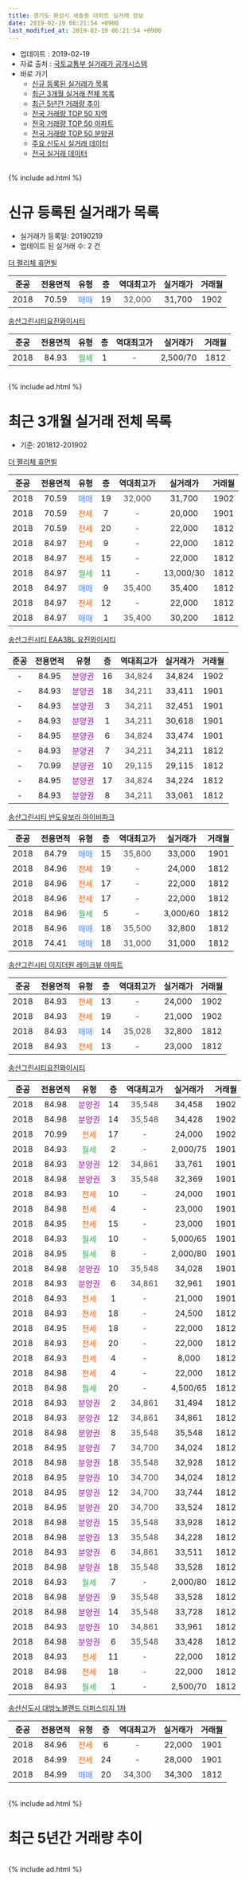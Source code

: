 ```yaml
---
title: 경기도 화성시 새솔동 아파트 실거래 정보
date: 2019-02-19 06:21:54 +0900
last_modified_at: 2019-02-19 06:21:54 +0900
---
```


* 업데이트 : 2019-02-19
* 자료 출처 : [국토교통부 실거래가 공개시스템](http://rt.molit.go.kr)
* 바로 가기
    * [신규 등록된 실거래가 목록](#신규-등록된-실거래가-목록)
    * [최근 3개월 실거래 전체 목록](#최근-3개월-실거래-전체-목록)
    * [최근 5년간 거래량 추이](#최근-5년간-거래량-추이)
    * [전국 거래량 TOP 50 지역](https://inasie.github.io/apt-trade-info/최근-3개월-전국에서-가장-거래가-많이-발생한-지역)
    * [전국 거래량 TOP 50 아파트](https://inasie.github.io/apt-trade-info/최근-3개월-전국에서-가장-거래가-많이-발생한-아파트)
    * [전국 거래량 TOP 50 분양권](https://inasie.github.io/apt-trade-info/최근-3개월-전국에서-가장-거래가-많이-발생한-분양권)
    * [주요 신도시 실거래 데이터](https://inasie.github.io/apt-trade-info/주요-신도시)
    * [전국 실거래 데이터](https://inasie.github.io/apt-trade-info/전국)
<br>
{% include ad.html %}
<br>

# 신규 등록된 실거래가 목록
* 실거래가 등록일: 20190219
* 업데이트 된 실거래 수: 2 건


[더 펠리체 휴먼빌](https://search.naver.com/search.naver?query=%EA%B2%BD%EA%B8%B0%EB%8F%84+%ED%99%94%EC%84%B1%EC%8B%9C+%EC%83%88%EC%86%94%EB%8F%99+%EB%8D%94+%ED%8E%A0%EB%A6%AC%EC%B2%B4+%ED%9C%B4%EB%A8%BC%EB%B9%8C)

|준공|전용면적|유형|층|역대최고가|실거래가|거래월|
|:---:|:---:|:---:|:---:|:---:|:---:|:---:|
|2018|70.59|<span style="color:#4285f3">매매</span>|19|<span style="color:#444444">32,000</span>|31,700|1902|

[송산그린시티요진와이시티](https://search.naver.com/search.naver?query=%EA%B2%BD%EA%B8%B0%EB%8F%84+%ED%99%94%EC%84%B1%EC%8B%9C+%EC%83%88%EC%86%94%EB%8F%99+%EC%86%A1%EC%82%B0%EA%B7%B8%EB%A6%B0%EC%8B%9C%ED%8B%B0%EC%9A%94%EC%A7%84%EC%99%80%EC%9D%B4%EC%8B%9C%ED%8B%B0)

|준공|전용면적|유형|층|역대최고가|실거래가|거래월|
|:---:|:---:|:---:|:---:|:---:|:---:|:---:|
|2018|84.93|<span style="color:#34a853">월세</span>|1|<span style="color:#444444">-</span>|2,500/70|1812|


<br>
{% include ad.html %}
<br>

# 최근 3개월 실거래 전체 목록
* 기준: 201812-201902


[더 펠리체 휴먼빌](https://search.naver.com/search.naver?query=%EA%B2%BD%EA%B8%B0%EB%8F%84+%ED%99%94%EC%84%B1%EC%8B%9C+%EC%83%88%EC%86%94%EB%8F%99+%EB%8D%94+%ED%8E%A0%EB%A6%AC%EC%B2%B4+%ED%9C%B4%EB%A8%BC%EB%B9%8C)

|준공|전용면적|유형|층|역대최고가|실거래가|거래월|
|:---:|:---:|:---:|:---:|:---:|:---:|:---:|
|2018|70.59|<span style="color:#4285f3">매매</span>|19|<span style="color:#444444">32,000</span>|31,700|1902|
|2018|70.59|<span style="color:#ff5a00">전세</span>|7|<span style="color:#444444">-</span>|20,000|1901|
|2018|70.59|<span style="color:#ff5a00">전세</span>|20|<span style="color:#444444">-</span>|22,000|1812|
|2018|84.97|<span style="color:#ff5a00">전세</span>|9|<span style="color:#444444">-</span>|22,000|1812|
|2018|84.97|<span style="color:#ff5a00">전세</span>|15|<span style="color:#444444">-</span>|22,000|1812|
|2018|84.97|<span style="color:#34a853">월세</span>|11|<span style="color:#444444">-</span>|13,000/30|1812|
|2018|84.97|<span style="color:#4285f3">매매</span>|9|<span style="color:#444444">35,400</span>|35,400|1812|
|2018|84.97|<span style="color:#ff5a00">전세</span>|12|<span style="color:#444444">-</span>|22,000|1812|
|2018|84.97|<span style="color:#4285f3">매매</span>|1|<span style="color:#444444">35,400</span>|30,200|1812|

[송산그린시티 EAA3BL 요진와이시티](https://search.naver.com/search.naver?query=%EA%B2%BD%EA%B8%B0%EB%8F%84+%ED%99%94%EC%84%B1%EC%8B%9C+%EC%83%88%EC%86%94%EB%8F%99+%EC%86%A1%EC%82%B0%EA%B7%B8%EB%A6%B0%EC%8B%9C%ED%8B%B0+EAA3BL+%EC%9A%94%EC%A7%84%EC%99%80%EC%9D%B4%EC%8B%9C%ED%8B%B0)

|준공|전용면적|유형|층|역대최고가|실거래가|거래월|
|:---:|:---:|:---:|:---:|:---:|:---:|:---:|
|-|84.95|<span style="color:#9C11A5">분양권</span>|16|<span style="color:#444444">34,824</span>|34,824|1902|
|-|84.93|<span style="color:#9C11A5">분양권</span>|18|<span style="color:#444444">34,211</span>|33,411|1901|
|-|84.93|<span style="color:#9C11A5">분양권</span>|3|<span style="color:#444444">34,211</span>|32,451|1901|
|-|84.93|<span style="color:#9C11A5">분양권</span>|1|<span style="color:#444444">34,211</span>|30,618|1901|
|-|84.95|<span style="color:#9C11A5">분양권</span>|6|<span style="color:#444444">34,824</span>|33,474|1901|
|-|84.93|<span style="color:#9C11A5">분양권</span>|7|<span style="color:#444444">34,211</span>|34,211|1812|
|-|70.99|<span style="color:#9C11A5">분양권</span>|10|<span style="color:#444444">29,115</span>|29,115|1812|
|-|84.95|<span style="color:#9C11A5">분양권</span>|17|<span style="color:#444444">34,824</span>|34,224|1812|
|-|84.93|<span style="color:#9C11A5">분양권</span>|8|<span style="color:#444444">34,211</span>|33,061|1812|

[송산그린시티 반도유보라 아이비파크](https://search.naver.com/search.naver?query=%EA%B2%BD%EA%B8%B0%EB%8F%84+%ED%99%94%EC%84%B1%EC%8B%9C+%EC%83%88%EC%86%94%EB%8F%99+%EC%86%A1%EC%82%B0%EA%B7%B8%EB%A6%B0%EC%8B%9C%ED%8B%B0+%EB%B0%98%EB%8F%84%EC%9C%A0%EB%B3%B4%EB%9D%BC+%EC%95%84%EC%9D%B4%EB%B9%84%ED%8C%8C%ED%81%AC)

|준공|전용면적|유형|층|역대최고가|실거래가|거래월|
|:---:|:---:|:---:|:---:|:---:|:---:|:---:|
|2018|84.79|<span style="color:#4285f3">매매</span>|15|<span style="color:#444444">35,800</span>|33,000|1901|
|2018|84.96|<span style="color:#ff5a00">전세</span>|19|<span style="color:#444444">-</span>|24,000|1812|
|2018|84.96|<span style="color:#ff5a00">전세</span>|17|<span style="color:#444444">-</span>|22,000|1812|
|2018|84.96|<span style="color:#ff5a00">전세</span>|17|<span style="color:#444444">-</span>|22,000|1812|
|2018|84.96|<span style="color:#34a853">월세</span>|5|<span style="color:#444444">-</span>|3,000/60|1812|
|2018|84.96|<span style="color:#4285f3">매매</span>|18|<span style="color:#444444">35,500</span>|32,800|1812|
|2018|74.41|<span style="color:#4285f3">매매</span>|18|<span style="color:#444444">31,000</span>|31,000|1812|

[송산그린시티 이지더원 레이크뷰 아파트](https://search.naver.com/search.naver?query=%EA%B2%BD%EA%B8%B0%EB%8F%84+%ED%99%94%EC%84%B1%EC%8B%9C+%EC%83%88%EC%86%94%EB%8F%99+%EC%86%A1%EC%82%B0%EA%B7%B8%EB%A6%B0%EC%8B%9C%ED%8B%B0+%EC%9D%B4%EC%A7%80%EB%8D%94%EC%9B%90+%EB%A0%88%EC%9D%B4%ED%81%AC%EB%B7%B0+%EC%95%84%ED%8C%8C%ED%8A%B8)

|준공|전용면적|유형|층|역대최고가|실거래가|거래월|
|:---:|:---:|:---:|:---:|:---:|:---:|:---:|
|2018|84.93|<span style="color:#ff5a00">전세</span>|13|<span style="color:#444444">-</span>|24,000|1902|
|2018|84.93|<span style="color:#ff5a00">전세</span>|19|<span style="color:#444444">-</span>|21,000|1902|
|2018|84.93|<span style="color:#4285f3">매매</span>|14|<span style="color:#444444">35,028</span>|32,800|1812|
|2018|84.93|<span style="color:#ff5a00">전세</span>|13|<span style="color:#444444">-</span>|23,000|1812|

[송산그린시티요진와이시티](https://search.naver.com/search.naver?query=%EA%B2%BD%EA%B8%B0%EB%8F%84+%ED%99%94%EC%84%B1%EC%8B%9C+%EC%83%88%EC%86%94%EB%8F%99+%EC%86%A1%EC%82%B0%EA%B7%B8%EB%A6%B0%EC%8B%9C%ED%8B%B0%EC%9A%94%EC%A7%84%EC%99%80%EC%9D%B4%EC%8B%9C%ED%8B%B0)

|준공|전용면적|유형|층|역대최고가|실거래가|거래월|
|:---:|:---:|:---:|:---:|:---:|:---:|:---:|
|2018|84.98|<span style="color:#9C11A5">분양권</span>|14|<span style="color:#444444">35,548</span>|34,458|1902|
|2018|84.98|<span style="color:#9C11A5">분양권</span>|14|<span style="color:#444444">35,548</span>|34,428|1902|
|2018|70.99|<span style="color:#ff5a00">전세</span>|17|<span style="color:#444444">-</span>|24,000|1902|
|2018|84.93|<span style="color:#34a853">월세</span>|2|<span style="color:#444444">-</span>|2,000/75|1901|
|2018|84.93|<span style="color:#9C11A5">분양권</span>|12|<span style="color:#444444">34,861</span>|33,761|1901|
|2018|84.98|<span style="color:#9C11A5">분양권</span>|3|<span style="color:#444444">35,548</span>|32,369|1901|
|2018|84.93|<span style="color:#ff5a00">전세</span>|10|<span style="color:#444444">-</span>|24,000|1901|
|2018|84.98|<span style="color:#ff5a00">전세</span>|4|<span style="color:#444444">-</span>|23,000|1901|
|2018|84.95|<span style="color:#ff5a00">전세</span>|15|<span style="color:#444444">-</span>|23,000|1901|
|2018|84.93|<span style="color:#34a853">월세</span>|10|<span style="color:#444444">-</span>|5,000/65|1901|
|2018|84.95|<span style="color:#34a853">월세</span>|8|<span style="color:#444444">-</span>|2,000/80|1901|
|2018|84.98|<span style="color:#9C11A5">분양권</span>|10|<span style="color:#444444">35,548</span>|34,028|1901|
|2018|84.93|<span style="color:#9C11A5">분양권</span>|6|<span style="color:#444444">34,861</span>|32,961|1901|
|2018|84.93|<span style="color:#ff5a00">전세</span>|1|<span style="color:#444444">-</span>|21,000|1901|
|2018|84.93|<span style="color:#ff5a00">전세</span>|18|<span style="color:#444444">-</span>|24,500|1812|
|2018|84.95|<span style="color:#ff5a00">전세</span>|18|<span style="color:#444444">-</span>|22,000|1812|
|2018|84.93|<span style="color:#ff5a00">전세</span>|20|<span style="color:#444444">-</span>|22,000|1812|
|2018|84.93|<span style="color:#ff5a00">전세</span>|4|<span style="color:#444444">-</span>|8,000|1812|
|2018|84.98|<span style="color:#ff5a00">전세</span>|4|<span style="color:#444444">-</span>|22,000|1812|
|2018|84.98|<span style="color:#34a853">월세</span>|20|<span style="color:#444444">-</span>|4,500/65|1812|
|2018|84.93|<span style="color:#9C11A5">분양권</span>|2|<span style="color:#444444">34,861</span>|31,494|1812|
|2018|84.93|<span style="color:#9C11A5">분양권</span>|12|<span style="color:#444444">34,861</span>|34,861|1812|
|2018|84.98|<span style="color:#9C11A5">분양권</span>|8|<span style="color:#444444">35,548</span>|35,548|1812|
|2018|84.95|<span style="color:#9C11A5">분양권</span>|7|<span style="color:#444444">34,700</span>|34,024|1812|
|2018|84.98|<span style="color:#9C11A5">분양권</span>|18|<span style="color:#444444">35,548</span>|32,928|1812|
|2018|84.95|<span style="color:#9C11A5">분양권</span>|10|<span style="color:#444444">34,700</span>|34,024|1812|
|2018|84.95|<span style="color:#9C11A5">분양권</span>|12|<span style="color:#444444">34,700</span>|33,744|1812|
|2018|84.95|<span style="color:#9C11A5">분양권</span>|20|<span style="color:#444444">34,700</span>|33,524|1812|
|2018|84.98|<span style="color:#9C11A5">분양권</span>|15|<span style="color:#444444">35,548</span>|33,928|1812|
|2018|84.98|<span style="color:#9C11A5">분양권</span>|13|<span style="color:#444444">35,548</span>|34,228|1812|
|2018|84.93|<span style="color:#9C11A5">분양권</span>|6|<span style="color:#444444">34,861</span>|33,511|1812|
|2018|84.98|<span style="color:#9C11A5">분양권</span>|18|<span style="color:#444444">35,548</span>|33,528|1812|
|2018|84.93|<span style="color:#34a853">월세</span>|7|<span style="color:#444444">-</span>|2,000/80|1812|
|2018|84.98|<span style="color:#9C11A5">분양권</span>|9|<span style="color:#444444">35,548</span>|33,528|1812|
|2018|84.98|<span style="color:#9C11A5">분양권</span>|14|<span style="color:#444444">35,548</span>|33,728|1812|
|2018|84.93|<span style="color:#9C11A5">분양권</span>|10|<span style="color:#444444">34,861</span>|33,961|1812|
|2018|84.98|<span style="color:#9C11A5">분양권</span>|6|<span style="color:#444444">35,548</span>|33,428|1812|
|2018|84.93|<span style="color:#ff5a00">전세</span>|11|<span style="color:#444444">-</span>|22,000|1812|
|2018|84.98|<span style="color:#ff5a00">전세</span>|18|<span style="color:#444444">-</span>|22,000|1812|
|2018|84.93|<span style="color:#34a853">월세</span>|1|<span style="color:#444444">-</span>|2,500/70|1812|


<script async src="//pagead2.googlesyndication.com/pagead/js/adsbygoogle.js"></script>
<!-- 기본 -->
<ins class="adsbygoogle"
     style="display:block"
     data-ad-client="ca-pub-2446590836940007"
     data-ad-slot="1659523306"
     data-ad-format="auto"
     data-full-width-responsive="true"></ins>
<script>
(adsbygoogle = window.adsbygoogle || []).push({});
</script>


[송산신도시 대방노블랜드 더퍼스티지 1차](https://search.naver.com/search.naver?query=%EA%B2%BD%EA%B8%B0%EB%8F%84+%ED%99%94%EC%84%B1%EC%8B%9C+%EC%83%88%EC%86%94%EB%8F%99+%EC%86%A1%EC%82%B0%EC%8B%A0%EB%8F%84%EC%8B%9C+%EB%8C%80%EB%B0%A9%EB%85%B8%EB%B8%94%EB%9E%9C%EB%93%9C+%EB%8D%94%ED%8D%BC%EC%8A%A4%ED%8B%B0%EC%A7%80+1%EC%B0%A8)

|준공|전용면적|유형|층|역대최고가|실거래가|거래월|
|:---:|:---:|:---:|:---:|:---:|:---:|:---:|
|2018|84.96|<span style="color:#ff5a00">전세</span>|6|<span style="color:#444444">-</span>|22,000|1901|
|2018|84.99|<span style="color:#ff5a00">전세</span>|24|<span style="color:#444444">-</span>|28,000|1901|
|2018|84.99|<span style="color:#4285f3">매매</span>|20|<span style="color:#444444">34,300</span>|34,300|1812|


<br>
{% include ad.html %}
<br>

# 최근 5년간 거래량 추이


<div style="width:100%;">
    <canvas id="deal_progress" height="200"></canvas>
</div>

<script>
new Chart(document.getElementById("deal_progress"), {
    type: 'line',
    data: {
        labels: ['201402','201403','201404','201405','201406','201407','201408','201409','201410','201411','201412','201501','201502','201503','201504','201505','201506','201507','201508','201509','201510','201511','201512','201601','201602','201603','201604','201605','201606','201607','201608','201609','201610','201611','201612','201701','201702','201703','201704','201705','201706','201707','201708','201709','201710','201711','201712','201801','201802','201803','201804','201805','201806','201807','201808','201809','201810','201811','201812','201901','201902'],
        datasets: [{
            label: '매매',
            pointRadius: 1,
            data: [0, 0, 0, 0, 0, 0, 0, 0, 0, 0, 0, 0, 0, 0, 0, 0, 0, 0, 0, 0, 0, 0, 0, 0, 0, 0, 0, 0, 0, 0, 0, 0, 0, 0, 0, 0, 0, 0, 0, 0, 0, 0, 0, 0, 0, 0, 0, 17, 37, 78, 46, 15, 10, 6, 6, 5, 11, 14, 26, 9, 4],
            borderColor: "rgba(255, 201, 14, 1)",
            backgroundColor: "rgba(255, 201, 14, 0.5)",
            fill: false,
            lineTension: 0
        },{
            label: '전월세',
            pointRadius: 1,
            data: [0, 0, 0, 0, 0, 0, 0, 0, 0, 0, 0, 0, 0, 0, 0, 0, 0, 0, 0, 0, 0, 0, 0, 0, 0, 0, 0, 0, 0, 0, 0, 0, 0, 0, 0, 0, 0, 0, 0, 0, 0, 0, 0, 0, 0, 0, 0, 11, 31, 65, 37, 17, 12, 9, 8, 3, 16, 6, 20, 10, 3],
            borderColor: "rgba(0, 141, 185, 1)",
            backgroundColor: "rgba(0, 141, 185, 0.5)",
            fill: false,
            lineTension: 0
        }
        ]
    },
    options: {
        responsive: true,
        title: {
            display: false
        },
        tooltips: {
            mode: 'index',
            intersect: false
        },
        hover: {
            mode: 'nearest',
            intersect: true
        },
        scales: {
            xAxes: [{
                display: true,
                scaleLabel: {
                    display: true,
                    labelString: '년/월'
                }
            }],
            yAxes: [{
                display: true,
                ticks: {
                    suggestedMin: 0,
                },
                scaleLabel: {
                    display: true,
                    labelString: '실거래 수'
                }
            }]
        }
    }
});

</script>


<br>
{% include ad.html %}
<br>

